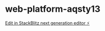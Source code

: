 # web-platform-aqsty13

[Edit in StackBlitz next generation editor ⚡️](https://stackblitz.com/~/github.com/MZIM-AND/web-platform-aqsty13)
